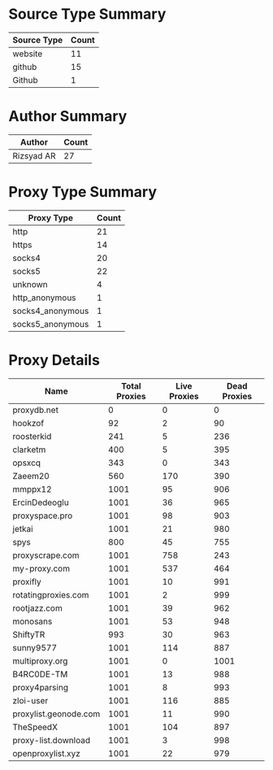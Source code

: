 # Source Type Summary

| Source Type | Count |
|-------------|-------|
| website | 11 |
| github | 15 |
| Github | 1 |


# Author Summary

| Author | Count |
|--------|-------|
| Rizsyad AR | 27 |


# Proxy Type Summary

| Proxy Type | Count |
|------------|-------|
| http | 21 |
| https | 14 |
| socks4 | 20 |
| socks5 | 22 |
| unknown | 4 |
| http_anonymous | 1 |
| socks4_anonymous | 1 |
| socks5_anonymous | 1 |


# Proxy Details

| Name | Total Proxies | Live Proxies | Dead Proxies |
|------|---------------|--------------|---------------|
| proxydb.net | 0 | 0 | 0 |
| hookzof | 92 | 2 | 90 |
| roosterkid | 241 | 5 | 236 |
| clarketm | 400 | 5 | 395 |
| opsxcq | 343 | 0 | 343 |
| Zaeem20 | 560 | 170 | 390 |
| mmppx12 | 1001 | 95 | 906 |
| ErcinDedeoglu | 1001 | 36 | 965 |
| proxyspace.pro | 1001 | 98 | 903 |
| jetkai | 1001 | 21 | 980 |
| spys | 800 | 45 | 755 |
| proxyscrape.com | 1001 | 758 | 243 |
| my-proxy.com | 1001 | 537 | 464 |
| proxifly | 1001 | 10 | 991 |
| rotatingproxies.com | 1001 | 2 | 999 |
| rootjazz.com | 1001 | 39 | 962 |
| monosans | 1001 | 53 | 948 |
| ShiftyTR | 993 | 30 | 963 |
| sunny9577 | 1001 | 114 | 887 |
| multiproxy.org | 1001 | 0 | 1001 |
| B4RC0DE-TM | 1001 | 13 | 988 |
| proxy4parsing | 1001 | 8 | 993 |
| zloi-user | 1001 | 116 | 885 |
| proxylist.geonode.com | 1001 | 11 | 990 |
| TheSpeedX | 1001 | 104 | 897 |
| proxy-list.download | 1001 | 3 | 998 |
| openproxylist.xyz | 1001 | 22 | 979 |
